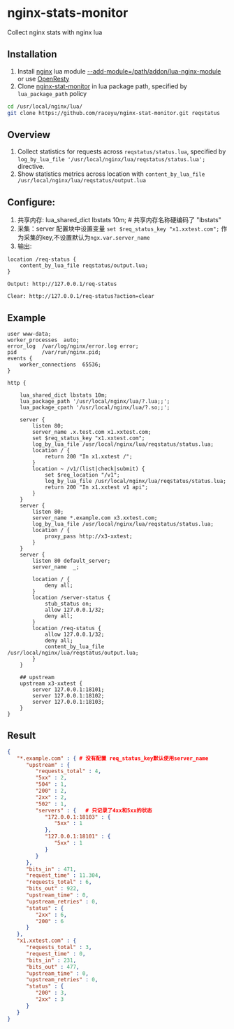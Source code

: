 # nginx-stats-monitor

Collect nginx stats with nginx lua

## Installation

1. Install [nginx](http://nginx.org/) lua module [--add-module=/path/addon/lua-nginx-module](https://github.com/openresty/lua-nginx-module) or use [OpenResty](https://openresty.org)
2. Clone [nginx-stat-monitor](https://github.com/raceyu/nginx-stat-monitor) in lua package path, specified by ```lua_package_path``` policy

```sh
cd /usr/local/nginx/lua/
git clone https://github.com/raceyu/nginx-stat-monitor.git reqstatus
```

## Overview

1. Collect statistics for requests across ```reqstatus/status.lua```, specified by ```log_by_lua_file '/usr/local/nginx/lua/reqstatus/status.lua';``` directive.
2. Show statistics metrics across location with ```content_by_lua_file /usr/local/nginx/lua/reqstatus/output.lua```

## Configure:

1) 共享内存: lua_shared_dict lbstats 10m;  # 共享内存名称硬编码了 "lbstats"
2) 采集：server 配置块中设置变量 ```set $req_status_key "x1.xxtest.com";``` 作为采集的key,不设置默认为```ngx.var.server_name```
3) 输出: 
```
location /req-status {
    content_by_lua_file reqstatus/output.lua;
}
```
```
Output: http://127.0.0.1/req-status
```
```
Clear: http://127.0.0.1/req-status?action=clear
```

## Example
```nginx
user www-data;
worker_processes  auto;
error_log  /var/log/nginx/error.log error;
pid        /var/run/nginx.pid;
events {
    worker_connections  65536;
}

http {

    lua_shared_dict lbstats 10m;
    lua_package_path '/usr/local/nginx/lua/?.lua;;';
    lua_package_cpath '/usr/local/nginx/lua/?.so;;';

    server {
        listen 80;
        server_name .x.test.com x1.xxtest.com;
        set $req_status_key "x1.xxtest.com";
        log_by_lua_file /usr/local/nginx/lua/reqstatus/status.lua;
        location / {
            return 200 "In x1.xxtest /";
        }
        location ~ /v1/(list|check|submit) {
            set $req_location "/v1";
            log_by_lua_file /usr/local/nginx/lua/reqstatus/status.lua;
            return 200 "In x1.xxtest v1 api";
        }
    }
    server {
        listen 80;
        server_name *.example.com x3.xxtest.com;
        log_by_lua_file /usr/local/nginx/lua/reqstatus/status.lua;
        location / {
            proxy_pass http://x3-xxtest;
        }
    }
    server {
        listen 80 default_server;
        server_name  _;

        location / {
            deny all;
        }
        location /server-status {
            stub_status on;
            allow 127.0.0.1/32;
            deny all;
        }
        location /req-status {
            allow 127.0.0.1/32;
            deny all;
            content_by_lua_file /usr/local/nginx/lua/reqstatus/output.lua;
        }
    }

    ## upstream
    upstream x3-xxtest {
        server 127.0.0.1:18101;
        server 127.0.0.1:18102;
        server 127.0.0.1:18103;
    }
}

```
## Result

```json
{
   "*.example.com" : { # 没有配置 req_status_key默认使用server_name
      "upstream" : {
         "requests_total" : 4,
         "5xx" : 2,
         "504" : 1,
         "200" : 2,
         "2xx" : 2,
         "502" : 1,
         "servers" : {   # 只记录了4xx和5xx的状态
            "172.0.0.1:18103" : {
               "5xx" : 1
            },
            "127.0.0.1:18101" : {
               "5xx" : 1
            }
         }
      },
      "bits_in" : 471,
      "request_time" : 11.304,
      "requests_total" : 6,
      "bits_out" : 922,
      "upstream_time" : 0,
      "upstream_retries" : 0,
      "status" : {
         "2xx" : 6,
         "200" : 6
      }
   },
   "x1.xxtest.com" : {
      "requests_total" : 3,
      "request_time" : 0,
      "bits_in" : 231,
      "bits_out" : 477,
      "upstream_time" : 0,
      "upstream_retries" : 0,
      "status" : {
         "200" : 3,
         "2xx" : 3
      }
   }
}

